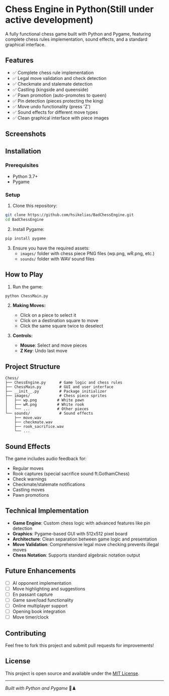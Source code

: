 # Chess Engine in Python(Still under active development)

A fully functional chess game built with Python and Pygame, featuring complete chess rules implementation, sound effects, and a standard graphical interface.

## Features

- ✅ Complete chess rule implementation
- ✅ Legal move validation and check detection
- ✅ Checkmate and stalemate detection
- ✅ Castling (kingside and queenside)
- ✅ Pawn promotion (auto-promotes to queen)
- ✅ Pin detection (pieces protecting the king)
- ✅ Move undo functionality (press 'Z')
- ✅ Sound effects for different move types
- ✅ Clean graphical interface with piece images

## Screenshots

## Installation

### Prerequisites
- Python 3.7+
- Pygame

### Setup
1. Clone this repository:
```bash
git clone https://github.com/hsikelias/BadChessEngine.git
cd BadChessEngine
```

2. Install Pygame:
```bash
pip install pygame
```

3. Ensure you have the required assets:
   - `images/` folder with chess piece PNG files (wp.png, wR.png, etc.)
   - `sounds/` folder with WAV sound files

## How to Play

1. Run the game:
```bash
python ChessMain.py
```

2. **Making Moves:**
   - Click on a piece to select it
   - Click on a destination square to move
   - Click the same square twice to deselect

3. **Controls:**
   - **Mouse**: Select and move pieces
   - **Z Key**: Undo last move

## Project Structure

```
Chess/
├── ChessEngine.py      # Game logic and chess rules
├── ChessMain.py        # GUI and user interface  
├── __init__.py         # Package initializer
├── images/             # Chess piece sprites
│   ├── wp.png         # White pawn
│   ├── wR.png         # White rook
│   └── ...            # Other pieces
└── sounds/             # Sound effects
    ├── move.wav
    ├── checkmate.wav
    ├── rook_sacrifice.wav
    └── ...
```

## Sound Effects

The game includes audio feedback for:
- Regular moves
- Rook captures (special sacrifice sound ft.GothamChess)
- Check warnings
- Checkmate/stalemate notifications
- Castling moves
- Pawn promotions

## Technical Implementation

- **Game Engine**: Custom chess logic with advanced features like pin detection
- **Graphics**: Pygame-based GUI with 512x512 pixel board
- **Architecture**: Clean separation between game logic and presentation
- **Move Validation**: Comprehensive legal move checking prevents illegal moves
- **Chess Notation**: Supports standard algebraic notation output

## Future Enhancements

- [ ] AI opponent implementation
- [ ] Move highlighting and suggestions
- [ ] En passant capture
- [ ] Game save/load functionality
- [ ] Online multiplayer support
- [ ] Opening book integration
- [ ] Move timer/clock

## Contributing

Feel free to fork this project and submit pull requests for improvements!

## License

This project is open source and available under the [MIT License](LICENSE).

---

*Built with Python and Pygame* 🐍♟️
